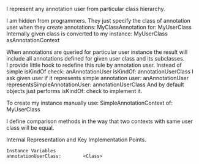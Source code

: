 I represent any annotation user from particular class hierarchy.

I am hidden from programmers. They just specify the class of annotation user when they create annotations:
	MyClassAnnotation for: MyUserClass
Internally given class is converted to my instance:
	MyUserClass asAnnotationContext

When annotations are queried for particular user instance the result will include all annotations defined for given user class and its subclasses.	
I provide little hook to redefine this rule by annotation user. Instead of simple isKindOf check:
	anAnnotationUser isKindOf: annotationUserClass 
I ask given user if it represents simple annotation user:
	anAnnotationUser representsSimpleAnnotationUser: annotationUserClass
And by default objects just performs isKindOf: check to implement it.

To create my instance manually use:
	SimpleAnnotationContext of: MyUserClass

I define comparison methods in the way that two contexts with same user class will be equal.
 
Internal Representation and Key Implementation Points.

    Instance Variables
	annotationUserClass:		<Class>